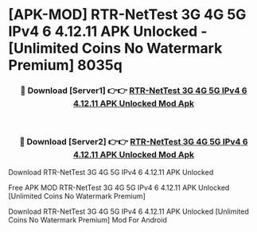# [APK-MOD] RTR-NetTest 3G 4G 5G IPv4 6 4.12.11 APK Unlocked - [Unlimited Coins No Watermark Premium] 8035q



<div align="center">
<h3>🔴 Download [Server1] 👉👉 <a href="https://momento.my/?title=RTR-NetTest_3G_4G_5G_IPv4_6_4.12.11_APK_Unlocked">RTR-NetTest 3G 4G 5G IPv4 6 4.12.11 APK Unlocked Mod Apk</a></h3><br>

<h3>🔴 Download [Server2] 👉👉 <a href="https://momento.my/?title=RTR-NetTest_3G_4G_5G_IPv4_6_4.12.11_APK_Unlocked">RTR-NetTest 3G 4G 5G IPv4 6 4.12.11 APK Unlocked Mod Apk</a></h3>
</div>



Download RTR-NetTest 3G 4G 5G IPv4 6 4.12.11 APK Unlocked 

Free APK MOD RTR-NetTest 3G 4G 5G IPv4 6 4.12.11 APK Unlocked [Unlimited Coins No Watermark Premium]

Download RTR-NetTest 3G 4G 5G IPv4 6 4.12.11 APK Unlocked [Unlimited Coins No Watermark Premium] Mod For Android
